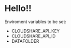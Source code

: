# Hello!!



Enviroment variables to be set:

- CLOUDSHARE_API_KEY
- CLOUDSHARE_API_ID
- DATAFOLDER

